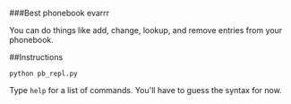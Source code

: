 ###Best phonebook evarrr

You can do things like add, change, lookup, and remove entries from your phonebook.

##Instructions

`python pb_repl.py`

Type `help` for a list of commands. You'll have to guess the syntax for now.
